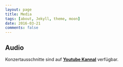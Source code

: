 ```yaml
---
layout: page
title: Media
tags: [about, Jekyll, theme, moon]
date: 2016-03-21
comments: false
---
```

    
## Audio
Konzertausschnitte sind auf <a href="https://www.youtube.com/channel/UCZqZoQhc6dwRziq2KbA0Ung"><b>Youtube Kannal</b></a> verfügbar.

